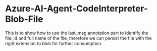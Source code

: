 # Azure-AI-Agent-CodeInterpreter-Blob-File
This is to show how to use the last_msg annotation part to identify the file_id and full name of the file, therefore we can persist the file with the right extension to blob for further consumption.
